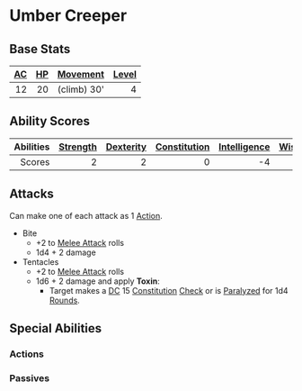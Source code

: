 # Umber Creeper

## Base Stats

| [AC](../../../Player%20Characters/Derived%20Statistics/Armor%20Class.md) | [HP](../../../Player%20Characters/Derived%20Statistics/Health%20Points.md) | [Movement](../../../Game%20Procedures/Movement.md) | [Level](../../../Player%20Characters/Derived%20Statistics/Level.md) |
| -----------------------------------------------------------------------: | -------------------------------------------------------------------------: | -------------------------------------------------: | ------------------------------------------------------------------: |
|                                                                       12 |                                                                         20 |                                        (climb) 30' |                                                                   4 |

## Ability Scores

| Abilities | [Strength](../../../Player%20Characters/Chosen%20Statistics/Strength.md) | [Dexterity](../../../Player%20Characters/Chosen%20Statistics/Dexterity.md) | [Constitution](../../../Player%20Characters/Chosen%20Statistics/Constitution.md) | [Intelligence](../../../Player%20Characters/Chosen%20Statistics/Intelligence.md) | [Wisdom](../../../Player%20Characters/Chosen%20Statistics/Wisdom.md)<br> | [Charisma](../../../Player%20Characters/Chosen%20Statistics/Charisma.md)<br> |
| --------: | -----------------------------------------------------------------------: | -------------------------------------------------------------------------: | -------------------------------------------------------------------------------: | -------------------------------------------------------------------------------: | -----------------------------------------------------------------------: | ---------------------------------------------------------------------------: |
|    Scores |                                                                        2 |                                                                          2 |                                                                                0 |                                                                               -4 |                                                                        3 |                                                                           -3 |

## Attacks

Can make one of each attack as 1 [Action](../../../Game%20Procedures/Action.md).

- Bite
	- +2 to [Melee Attack](../../../Game%20Procedures/Melee%20Attack.md) rolls
	- 1d4 + 2 damage
- Tentacles
	- +2 to [Melee Attack](../../../Game%20Procedures/Melee%20Attack.md) rolls
	- 1d6 + 2 damage and apply **Toxin**:
		- Target makes a [DC](../../../Game%20Procedures/DC.md) 15 [Constitution](../../../Player%20Characters/Chosen%20Statistics/Constitution.md) [Check](../../../Game%20Procedures/Check.md) or is [Paralyzed](../../../Conditions/Paralyzed.md) for 1d4 [Rounds](../../../Game%20Procedures/Round.md).

## Special Abilities

### Actions

### Passives
